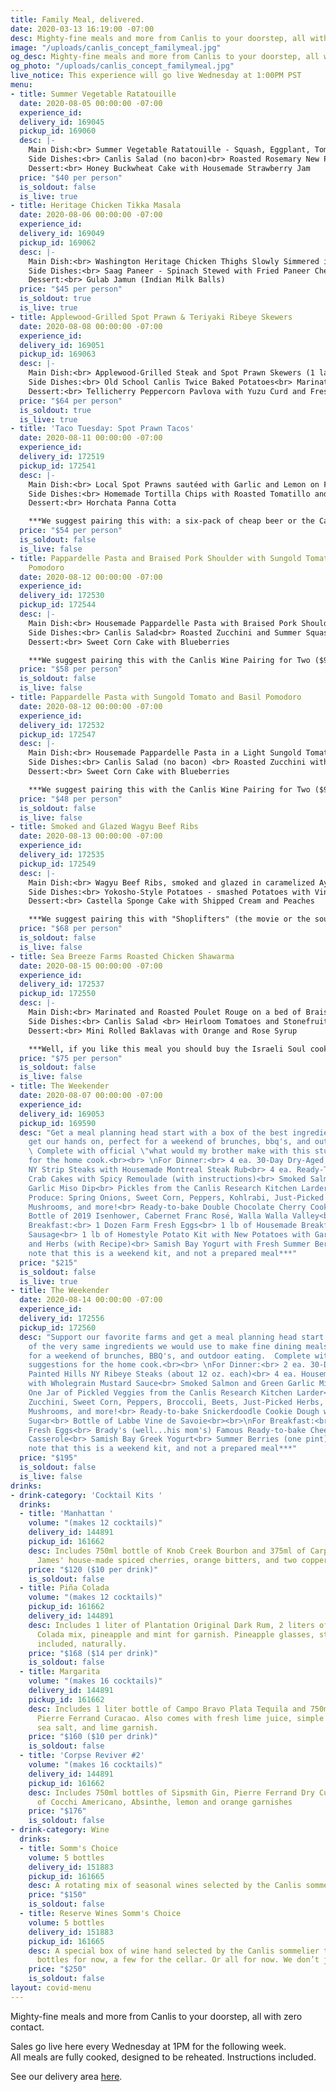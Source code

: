 ```yaml
---
title: Family Meal, delivered.
date: 2020-03-13 16:19:00 -07:00
desc: Mighty-fine meals and more from Canlis to your doorstep, all with zero contact.
image: "/uploads/canlis_concept_familymeal.jpg"
og_desc: Mighty-fine meals and more from Canlis to your doorstep, all with zero contact.
og_photo: "/uploads/canlis_concept_familymeal.jpg"
live_notice: This experience will go live Wednesday at 1:00PM PST
menu:
- title: Summer Vegetable Ratatouille
  date: 2020-08-05 00:00:00 -07:00
  experience_id:
  delivery_id: 169045
  pickup_id: 169060
  desc: |-
    Main Dish:<br> Summer Vegetable Ratatouille - Squash, Eggplant, Tomato, Red Peppers and Garlic slow-roasted in our wood oven and finished with Basil, Thyme, and Marjoram<br><br>
    Side Dishes:<br> Canlis Salad (no bacon)<br> Roasted Rosemary New Potatoes<br> Fresh Green Bean Salad with Shallots, Herbs, and Grenache Vinaigrette<br> Garlic and Herb Sourdough Rolls<br><br>
    Dessert:<br> Honey Buckwheat Cake with Housemade Strawberry Jam
  price: "$40 per person"
  is_soldout: false
  is_live: true
- title: Heritage Chicken Tikka Masala
  date: 2020-08-06 00:00:00 -07:00
  experience_id:
  delivery_id: 169049
  pickup_id: 169062
  desc: |-
    Main Dish:<br> Washington Heritage Chicken Thighs Slowly Simmered in a Spiced Masala Curry<br><br>
    Side Dishes:<br> Saag Paneer - Spinach Stewed with Fried Paneer Cheese<br> Wood-Roasted Vadouvan Spiced Cauliflower with Yogurt and Mint Sauce<br> Sourdough Roti (Flatbread)<br> Turmeric Spiced Rice<br><br>
    Dessert:<br> Gulab Jamun (Indian Milk Balls)
  price: "$45 per person"
  is_soldout: true
  is_live: true
- title: Applewood-Grilled Spot Prawn & Teriyaki Ribeye Skewers
  date: 2020-08-08 00:00:00 -07:00
  experience_id:
  delivery_id: 169051
  pickup_id: 169063
  desc: |-
    Main Dish:<br> Applewood-Grilled Steak and Spot Prawn Skewers (1 large of each) loaded with Pineapple, Onions, and Shishito Peppers and Served with Teriyaki Glaze<br><br>
    Side Dishes:<br> Old School Canlis Twice Baked Potatoes<br> Marinated Heirloom Tomatoes with Alliums, Fennel, and Blackberry Vinegar<br> Canlis Salad<br> Garlic and Herb Sourdough Rolls<br><br>
    Dessert:<br> Tellicherry Peppercorn Pavlova with Yuzu Curd and Fresh Raspberries
  price: "$64 per person"
  is_soldout: true
  is_live: true
- title: 'Taco Tuesday: Spot Prawn Tacos'
  date: 2020-08-11 00:00:00 -07:00
  experience_id:
  delivery_id: 172519
  pickup_id: 172541
  desc: |-
    Main Dish:<br> Local Spot Prawns sautéed with Garlic and Lemon on Flour Tortillas with Cabbage, Lime, and Cilantro with Avocado Crema<br><br>
    Side Dishes:<br> Homemade Tortilla Chips with Roasted Tomatillo and Poblano Salsa<br> Elotes-Style Corn with Crema, Cilantro, Cotija, and Lime<br> Roasted Alvarez Farm Peppers and Radish Salad<br><br>
    Dessert:<br> Horchata Panna Cotta

    ***We suggest pairing this with: a six-pack of cheap beer or the Canlis Margarita Kit***
  price: "$54 per person"
  is_soldout: false
  is_live: false
- title: Pappardelle Pasta and Braised Pork Shoulder with Sungold Tomato and Basil
    Pomodoro
  date: 2020-08-12 00:00:00 -07:00
  experience_id:
  delivery_id: 172530
  pickup_id: 172544
  desc: |-
    Main Dish:<br> Housemade Pappardelle Pasta with Braised Pork Shoulder - in a Light Sungold Tomato and Basil Pomodoro<br><br>
    Side Dishes:<br> Canlis Salad<br> Roasted Zucchini and Summer Squash with Oregano and Anise Hyssop from the Canlis Garden<br> Roasted and Chilled Corn Salad with Burrata and Calabrian Chilies<br> Garlic and Herb Sourdough Rolls<br><br>
    Dessert:<br> Sweet Corn Cake with Blueberries

    ***We suggest pairing this with the Canlis Wine Pairing for Two ($90), or that pre-COVID bottle of red you were saving and should just drink right now and watch the Godfather or the Godfather II - but never the Godfather The Godfather III.***
  price: "$58 per person"
  is_soldout: false
  is_live: false
- title: Pappardelle Pasta with Sungold Tomato and Basil Pomodoro
  date: 2020-08-12 00:00:00 -07:00
  experience_id:
  delivery_id: 172532
  pickup_id: 172547
  desc: |-
    Main Dish:<br> Housemade Pappardelle Pasta in a Light Sungold Tomato and Basil Pomodoro<br><br>
    Side Dishes:<br> Canlis Salad (no bacon) <br> Roasted Zucchini with Oregano and Anise Hyssop from the Canlis Garden<br> Roasted and Chilled Corn Salad with Burrata and Calabrian Chilies<br> Garlic and Herb Sourdough Rolls<br><br>
    Dessert:<br> Sweet Corn Cake with Blueberries

    ***We suggest pairing this with the Canlis Wine Pairing for Two ($90), or that pre-COVID bottle of red you were saving and should just drink right now and watch the Godfather or the Godfather II - but never the Godfather The Godfather III.***
  price: "$48 per person"
  is_soldout: false
  is_live: false
- title: Smoked and Glazed Wagyu Beef Ribs
  date: 2020-08-13 00:00:00 -07:00
  experience_id:
  delivery_id: 172535
  pickup_id: 172549
  desc: |-
    Main Dish:<br> Wagyu Beef Ribs, smoked and glazed in caramelized Ayu Sauce and finished with Cilantro, Togarashi Spice, and Lime<br><br>
    Side Dishes:<br> Yokosho-Style Potatoes - smashed Potatoes with Vinegar, Cucumber, Carrot, Mustard Seeds, and Onions<br> Housemade Mac Salad<br> Little Gem Lettuce and Cabbage Salad with Red Onion, Toasted Almonds, and Chickpea Miso Dressing<br><br>
    Dessert:<br> Castella Sponge Cake with Shipped Cream and Peaches

    ***We suggest pairing this with "Shoplifters" (the movie or the soundtrack) and an ice-cold Kirin Ichiban***
  price: "$68 per person"
  is_soldout: false
  is_live: false
- title: Sea Breeze Farms Roasted Chicken Shawarma
  date: 2020-08-15 00:00:00 -07:00
  experience_id:
  delivery_id: 172537
  pickup_id: 172550
  desc: |-
    Main Dish:<br> Marinated and Roasted Poulet Rouge on a bed of Braised Onions, Fennel, Summer Herbs, and Labneh Yogurt<br><br>
    Side Dishes:<br> Canlis Salad <br> Heirloom Tomatoes and Stonefruit with a Quince and Tomato Vinaigrette<br> Marinated and Chilled Cucumbers with Fresno Chilies and Mint<br> Homemade Sourdough Pita from our wood oven<br> Roasted Eggplant Babaganoush<br><br>
    Dessert:<br> Mini Rolled Baklavas with Orange and Rose Syrup

    ***Well, if you like this meal you should buy the Israeli Soul cookbook by Mike Solmonov and Steven Cook.  It also pairs well with a bottle of  Vöcal Sabroso (CA)***
  price: "$75 per person"
  is_soldout: false
  is_live: false
- title: The Weekender
  date: 2020-08-07 00:00:00 -07:00
  experience_id:
  delivery_id: 169053
  pickup_id: 169590
  desc: "Get a meal planning head start with a box of the best ingredients we can
    get our hands on, perfect for a weekend of brunches, bbq's, and outdoor eating.
    \ Complete with official \"what would my brother make with this stuff\" suggestions
    for the home cook.<br><br> \nFor Dinner:<br> 4 ea. 30-Day Dry-Aged Painted Hills
    NY Strip Steaks with Housemade Montreal Steak Rub<br> 4 ea. Ready-To-Pan-Fry Dungeness
    Crab Cakes with Spicy Remoulade (with instructions)<br> Smoked Salmon and Green
    Garlic Miso Dip<br> Pickles from the Canlis Research Kitchen Larder<br> Fresh
    Produce: Spring Onions, Sweet Corn, Peppers, Kohlrabi, Just-Picked Herbs, Sno-Valley
    Mushrooms, and more!<br> Ready-to-bake Double Chocolate Cherry Cookie Dough<br>
    Bottle of 2019 Isenhower, Cabernet Franc Rosé, Walla Walla Valley<br><br>\nFor
    Breakfast:<br> 1 Dozen Farm Fresh Eggs<br> 1 lb of Housemade Breakfast Chorizo
    Sausage<br> 1 lb of Homestyle Potato Kit with New Potatoes with Garlic, Peppers,
    and Herbs (with Recipe)<br> Samish Bay Yogurt with Fresh Summer Berries and Cherries<br><br>\n***Please
    note that this is a weekend kit, and not a prepared meal***"
  price: "$215"
  is_soldout: false
  is_live: true
- title: The Weekender
  date: 2020-08-14 00:00:00 -07:00
  experience_id:
  delivery_id: 172556
  pickup_id: 172560
  desc: "Support our favorite farms and get a meal planning head start with a box
    of the very same ingredients we would use to make fine dining meals from.  Perfect
    for a weekend of brunches, BBQ's, and outdoor eating.  Complete with tips and
    suggestions for the home cook.<br><br> \nFor Dinner:<br> 2 ea. 30-Day Dry-Aged
    Painted Hills NY Ribeye Steaks (about 12 oz. each)<br> 4 ea. Housemade Bratwursts
    with Wholegrain Mustard Sauce<br> Smoked Salmon and Green Garlic Miso Dip<br>
    One Jar of Pickled Veggies from the Canlis Research Kitchen Larder<br> Fresh Produce:
    Zucchini, Sweet Corn, Peppers, Broccoli, Beets, Just-Picked Herbs, Sno-Valley
    Mushrooms, and more!<br> Ready-to-bake Snickerdoodle Cookie Dough with Cinnamon
    Sugar<br> Bottle of Labbe Vine de Savoie<br><br>\nFor Breakfast:<br> 1 Dozen Farm
    Fresh Eggs<br> Brady's (well...his mom's) Famous Ready-to-bake Cheesy Hashbrown
    Casserole<br> Samish Bay Greek Yogurt<br> Summer Berries (one pint)<br><br>\n***Please
    note that this is a weekend kit, and not a prepared meal***"
  price: "$195"
  is_soldout: false
  is_live: false
drinks:
- drink-category: 'Cocktail Kits '
  drinks:
  - title: 'Manhattan '
    volume: "(makes 12 cocktails)"
    delivery_id: 144891
    pickup_id: 161662
    desc: Includes 750ml bottle of Knob Creek Bourbon and 375ml of Carpano Antica,
      James' house-made spiced cherries, orange bitters, and two copper garnish picks.
    price: "$120 ($10 per drink)"
    is_soldout: false
  - title: Piña Colada
    volume: "(makes 12 cocktails)"
    pickup_id: 161662
    delivery_id: 144891
    desc: Includes 1 liter of Plantation Original Dark Rum, 2 liters of Canlis Pina
      Colada mix, pineapple and mint for garnish. Pineapple glasses, straws and umbrellas
      included, naturally.
    price: "$168 ($14 per drink)"
    is_soldout: false
  - title: Margarita
    volume: "(makes 16 cocktails)"
    delivery_id: 144891
    pickup_id: 161662
    desc: Includes 1 liter bottle of Campo Bravo Plata Tequila and 750ml bottle of
      Pierre Ferrand Curacao. Also comes with fresh lime juice, simple syrup, Jacobsen
      sea salt, and lime garnish.
    price: "$160 ($10 per drink)"
    is_soldout: false
  - title: 'Corpse Reviver #2'
    volume: "(makes 16 cocktails)"
    delivery_id: 144891
    pickup_id: 161662
    desc: Includes 750ml bottles of Sipsmith Gin, Pierre Ferrand Dry Curacao and 375ml
      of Cocchi Americano, Absinthe, lemon and orange garnishes
    price: "$176"
    is_soldout: false
- drink-category: Wine
  drinks:
  - title: Somm's Choice
    volume: 5 bottles
    delivery_id: 151883
    pickup_id: 161665
    desc: A rotating mix of seasonal wines selected by the Canlis sommelier team.
    price: "$150"
    is_soldout: false
  - title: Reserve Wines Somm's Choice
    volume: 5 bottles
    delivery_id: 151883
    pickup_id: 161665
    desc: A special box of wine hand selected by the Canlis sommelier team. A few
      bottles for now, a few for the cellar. Or all for now. We don’t judge.
    price: "$250"
    is_soldout: false
layout: covid-menu
---
```


Mighty-fine meals and more from Canlis to your doorstep, all with zero contact.

Sales go live here every Wednesday at 1PM for the following week.<br> All meals are fully cooked, designed to be reheated. Instructions included.

See our delivery area [here](/deliverymap).
